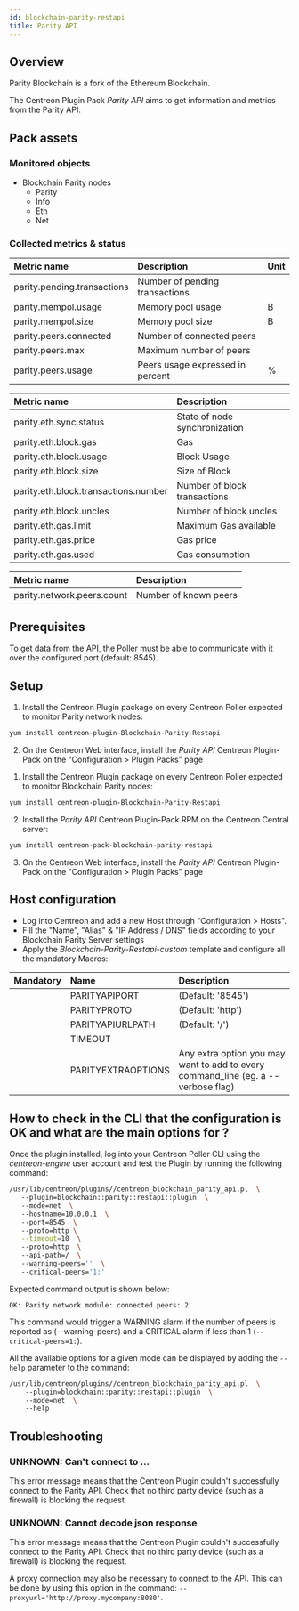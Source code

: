 ```yaml
---
id: blockchain-parity-restapi
title: Parity API
---
```


## Overview

Parity Blockchain is a fork of the Ethereum Blockchain. 

The Centreon Plugin Pack *Parity API* aims to get information and metrics from the 
Parity API. 

## Pack assets

### Monitored objects

* Blockchain Parity nodes
     * Parity
     * Info
     * Eth
     * Net

### Collected metrics & status

<!--DOCUSAURUS_CODE_TABS-->

<!--Parity-->

| Metric name                 | Description                      | Unit |
|:----------------------------|:---------------------------------|------|
| parity.pending.transactions | Number of pending transactions   |      |
| parity.mempol.usage         | Memory pool usage                |   B  |
| parity.mempol.size          | Memory pool size                 |   B  |
| parity.peers.connected      | Number of connected peers        |      |
| parity.peers.max            | Maximum number of peers          |      |
| parity.peers.usage          | Peers usage expressed in percent |   %  |

<!--Eth-->

| Metric name                          | Description                   |
|:-------------------------------------|:------------------------------|
| parity.eth.sync.status               | State of node synchronization |
| parity.eth.block.gas                 | Gas                           |
| parity.eth.block.usage               | Block Usage                   |
| parity.eth.block.size                | Size of Block                 |
| parity.eth.block.transactions.number | Number of block transactions  |
| parity.eth.block.uncles              | Number of block uncles        |
| parity.eth.gas.limit                 | Maximum Gas available         |
| parity.eth.gas.price                 | Gas price                     |
| parity.eth.gas.used                  | Gas consumption               |

<!--Net-->

| Metric name                   | Description              |
|:------------------------------|:-------------------------|
| parity.network.peers.count    | Number of known peers    |

<!--END_DOCUSAURUS_CODE_TABS-->

## Prerequisites

To get data from the API, the Poller must be able to communicate with it over the 
configured port (default: 8545). 

## Setup

<!--DOCUSAURUS_CODE_TABS-->

<!--Online IMP Licence & IT-100 Editions-->

1. Install the Centreon Plugin package on every Centreon Poller expected to monitor 
Parity network nodes:

```bash
yum install centreon-plugin-Blockchain-Parity-Restapi
```

2. On the Centreon Web interface, install the *Parity API* Centreon Plugin-Pack on 
the "Configuration > Plugin Packs" page

<!--Offline IMP License-->

1. Install the Centreon Plugin package on every Centreon Poller expected to monitor 
Blockchain Parity nodes:

```bash
yum install centreon-plugin-Blockchain-Parity-Restapi
```

2. Install the *Parity API* Centreon Plugin-Pack RPM on the Centreon Central server:

 ```bash
yum install centreon-pack-blockchain-parity-restapi
```

3. On the Centreon Web interface, install the *Parity API* Centreon Plugin-Pack on 
the "Configuration > Plugin Packs" page

<!--END_DOCUSAURUS_CODE_TABS-->

## Host configuration

* Log into Centreon and add a new Host through "Configuration > Hosts".
* Fill the "Name", "Alias" & "IP Address / DNS" fields according to your Blockchain 
Parity Server settings
* Apply the *Blockchain-Parity-Restapi-custom* template and configure all the 
mandatory Macros:

| Mandatory | Name               | Description                                                                        |
|:----------|:-------------------|:-----------------------------------------------------------------------------------|
|           | PARITYAPIPORT      | (Default: '8545')                                                                  |
|           | PARITYPROTO        | (Default: 'http')                                                                  |
|           | PARITYAPIURLPATH   | (Default: '/')                                                                     |
|           | TIMEOUT            |                                                                                    |
|           | PARITYEXTRAOPTIONS | Any extra option you may want to add to every command_line (eg. a --verbose flag)  |

## How to check in the CLI that the configuration is OK and what are the main options for ? 

Once the plugin installed, log into your Centreon Poller CLI using the 
*centreon-engine* user account and test the Plugin by running the following 
command:

```bash
/usr/lib/centreon/plugins//centreon_blockchain_parity_api.pl  \ 
   --plugin=blockchain::parity::restapi::plugin  \ 
   --mode=net  \ 
   --hostname=10.0.0.1  \ 
   --port=8545  \ 
   --proto=http \
   --timeout=10  \ 
   --proto=http  \ 
   --api-path=/  \ 
   --warning-peers=''  \ 
   --critical-peers='1:'   
```

Expected command output is shown below:

`OK: Parity network module: connected peers: 2`

This command would trigger a WARNING alarm if the number of peers is reported as (--warning-peers) and a CRITICAL alarm if less than 1 (`--critical-peers=1:`).

All the available options for a given mode can be displayed by adding the `--help` parameter to the command:

```bash
/usr/lib/centreon/plugins//centreon_blockchain_parity_api.pl  \ 
    --plugin=blockchain::parity::restapi::plugin  \ 
    --mode=net  \ 
    --help
```

## Troubleshooting 

### UNKNOWN: Can't connect to ... 

This error message means that the Centreon Plugin couldn't successfully connect to the Parity API. Check that no third party
device (such as a firewall) is blocking the request. 

### UNKNOWN: Cannot decode json response

This error message means that the Centreon Plugin couldn't successfully connect to the Parity API. Check that no third party
device (such as a firewall) is blocking the request. 

A proxy connection may also be necessary to connect to the API.
This can be done by using this option in the command: ```--proxyurl='http://proxy.mycompany:8080'```.